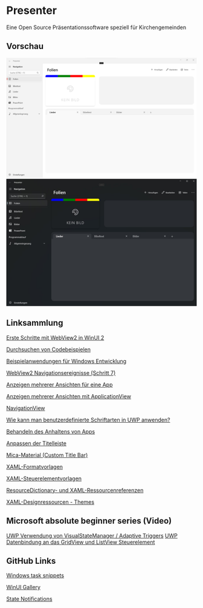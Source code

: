 # Presenter
Eine Open Source Präsentationssoftware speziell für Kirchengemeinden

## Vorschau
<img alt="Presenter Anwendung Light Mode" src="https://github.com/cubekon/Presenter/blob/main/images/Presenter_Aschkelon.png?raw=true" width="720">
<img alt="Presenter Anwendung Dark Mode" src="https://github.com/cubekon/Presenter/blob/main/images/presenter_dark.jpg?raw=true" width="720">

## Linksammlung
[Erste Schritte mit WebView2 in WinUI 2](https://docs.microsoft.com/de-de/microsoft-edge/webview2/get-started/winui2)

[Durchsuchen von Codebeispielen](https://docs.microsoft.com/de-DE/samples/browse/)

[Beispielanwendungen für Windows Entwicklung](https://docs.microsoft.com/de-de/windows/apps/get-started/samples)

[WebView2 Navigationsereignisse (Schritt 7)](https://docs.microsoft.com/de-de/microsoft-edge/webview2/get-started/winui)

[Anzeigen mehrerer Ansichten für eine App](https://docs.microsoft.com/de-de/windows/apps/design/layout/show-multiple-views)

[Anzeigen mehrerer Ansichten mit ApplicationView](https://docs.microsoft.com/de-de/windows/apps/design/layout/application-view)

[NavigationView](https://docs.microsoft.com/de-de/windows/apps/design/controls/navigationview)

[Wie kann man benutzerdefinierte Schriftarten in UWP anwenden?](https://stackoverflow.com/questions/23971356/how-to-use-a-custom-font-with-windows-universal-app)

[Behandeln des Anhaltens von Apps](https://docs.microsoft.com/de-de/windows/uwp/launch-resume/suspend-an-app)

[Anpassen der Titelleiste](https://docs.microsoft.com/de-de/windows/apps/develop/title-bar)

[Mica-Material (Custom Title Bar)](https://docs.microsoft.com/de-de/windows/apps/design/style/mica)

[XAML-Formatvorlagen](https://docs.microsoft.com/de-de/windows/apps/design/style/xaml-styles)

[XAML-Steuerelementvorlagen](https://docs.microsoft.com/de-de/windows/apps/design/style/xaml-control-templates)

[ResourceDictionary- und XAML-Ressourcenreferenzen](https://docs.microsoft.com/de-de/windows/apps/design/style/xaml-resource-dictionary)

[XAML-Designressourcen - Themes](https://docs.microsoft.com/de-de/windows/apps/design/style/xaml-theme-resources)

## Microsoft absolute beginner series (Video) ##
[UWP Verwendung von VisualStateManager / Adaptive Triggers](https://docs.microsoft.com/de-de/shows/windows-10-development-for-absolute-beginners/uwp-037-utilizing-visualstatemanager-to-create-adaptive-triggers)
[UWP Datenbindung an das GridView und ListView Steuerelement](https://docs.microsoft.com/de-de/shows/windows-10-development-for-absolute-beginners/uwp-040-data-binding-to-gridview-listview-controls)

## GitHub Links
[Windows task snippets](https://github.com/Microsoft/Windows-task-snippets)

[WinUI Gallery](https://github.com/microsoft/WinUI-Gallery)

[State Notifications](https://github.com/microsoft/WindowsAppSDK-Samples/blob/main/Samples/AppLifecycle/StateNotifications/cs-winui-packaged/CsWinUiDesktopState/CsWinUiDesktopState/MainWindow.xaml.cs)
